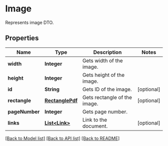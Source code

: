 
# Image
Represents image DTO.

## Properties
Name | Type | Description | Notes
------------ | ------------- | ------------- | -------------
**width** | **Integer** | Gets width of the image. | 
**height** | **Integer** | Gets height of the image. | 
**id** | **String** | Gets ID of the image. | [optional]
**rectangle** | [**RectanglePdf**](RectanglePdf.md) | Gets rectangle of the image. | [optional]
**pageNumber** | **Integer** | Gets page number. | 
**links** | [**List&lt;Link&gt;**](Link.md) | Link to the document. | [optional]


[[Back to Model list]](../README.md#documentation-for-models) [[Back to API list]](../README.md#documentation-for-api-endpoints) [[Back to README]](../README.md)


